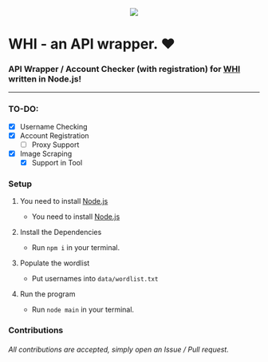 <p align="center">
  <img src="https://github-readme-stats.vercel.app/api/pin/?username=connuh&repo=whi&cache_seconds=86400&theme=default">
</p>

# WHI - an API wrapper. ❤️
### API Wrapper / Account Checker (with registration) for [WHI](https://weheartit.com) written in Node.js!
---
### TO-DO: 
- [x] Username Checking
- [x] Account Registration
    -  [ ] Proxy Support
- [x] Image Scraping
    - [x] Support in Tool

### Setup

1. You need to install [Node.js](https://nodejs.org)
  
    - You need to install [Node.js](https://nodejs.org)
2. Install the Dependencies
  
    - Run `npm i` in your terminal.
3. Populate the wordlist

    - Put usernames into `data/wordlist.txt`
4. Run the program

    - Run `node main` in your terminal.

### Contributions
###### All contributions are accepted, simply open an Issue / Pull request.

